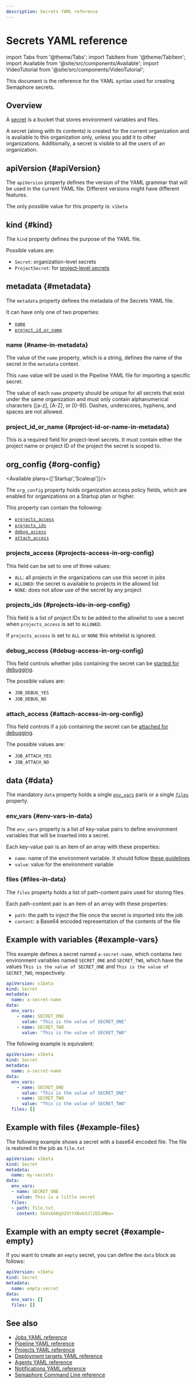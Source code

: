 ```yaml
---
description: Secrets YAML reference
---
```


# Secrets YAML reference 

import Tabs from '@theme/Tabs';
import TabItem from '@theme/TabItem';
import Available from '@site/src/components/Available';
import VideoTutorial from '@site/src/components/VideoTutorial';

This document is the reference for the YAML syntax used for creating Semaphore secrets.

## Overview

A [secret](../using-semaphore/secrets) is a bucket that stores environment variables and files.

A secret (along with its contents) is created for the current organization and is available to this organization only, unless you add it to other organizations. Additionally, a secret is visible to all the users of an organization.

## apiVersion {#apiVersion}

The `apiVersion` property defines the version of the YAML grammar that will be used in the current YAML file. Different versions might have different features.

The only possible value for this property is: `v1beta`

## kind {#kind}

The `kind` property defines the purpose of the YAML file.

Possible values are:

- `Secret`: organization-level secrets
- `ProjectSecret`: for [project-level secrets](../using-semaphore/projects#project-secrets)

## metadata {#metadata}

The `metadata` property defines the metadata of the Secrets YAML file. 

It can have only one of two properties:

- [`name`](#name-in-metadata)
- [`project_id_or_name`](#project-id-or-name-in-metadata)


### name {#name-in-metadata}

The value of the `name` property, which is a string, defines the name of the secret in the `metadata` context. 

This `name` value will be used in the Pipeline YAML file for importing a specific secret.

The value of each `name` property should be unique for all secrets that exist under the same organization and must only contain alphanumerical characters ([a-z], [A-Z], or [0-9]). Dashes, underscores, hyphens, and spaces are not allowed.

### project_id_or_name {#project-id-or-name-in-metadata}

This is a required field for project-level secrets. It must contain either the project name or project ID of the project the secret is scoped to.

## org_config {#org-config}

<Available plans={['Startup','Scaleup']}/>

The `org_config` property holds organization access policy fields, which are enabled for organizations on a Startup plan or higher. 

This property can contain the following:

- [`projects_access`](#projects-access-in-org-config)
- [`projects_ids`](#projects-ids-in-org-config)
- [`debug_access`](#debug-access-in-org-config) 
- [`attach_access`](#attach-access-in-org-config)

### projects_access {#projects-access-in-org-config}

This field can be set to one of three values: 

- `ALL`: all projects in the organizations can use this secret in jobs
- `ALLOWED`:  the secret is available to projects in the allowed list 
- `NONE`: does not allow use of the secret by any project

### projects_ids {#projects-ids-in-org-config}

This field is a list of project IDs to be added to the allowlist to use a secret when `projects_access` is 
set to `ALLOWED`. 

If `projects_access` is set to `ALL` or `NONE` this whitelist is ignored.

### debug_access {#debug-access-in-org-config}

This field controls whether jobs containing the secret can be [started for debugging](../using-semaphore/jobs#debug-jobs).

The possible values are:

- `JOB_DEBUG_YES` 
- `JOB_DEBUG_NO`

### attach_access {#attach-access-in-org-config}

This field controls if a job containing the secret can be [attached for debugging](../using-semaphore/jobs#attach-job).

The possible values are:

- `JOB_ATTACH_YES` 
- `JOB_ATTACH_NO`

## data {#data}

The mandatory `data` property holds a single [`env_vars`](#env-vars-in-data) paris or a single [`files`](#files-in-data) property.

### env_vars {#env-vars-in-data}

The `env_vars` property is a list of key-value pairs to define environment variables that will be
inserted into a secret.

Each key-value pair is an item of an array with these properties:

- `name`: name of the environment variable. It should follow [these guidelines](http://pubs.opengroup.org/onlinepubs/000095399/basedefs/xbd_chap08.html)
- `value`: value for the environment variable


### files {#files-in-data}

The `files` property holds a list of path-content pairs used for storing files.

Each path-content pair is an item of an array with these properties:

- `path`: the path to inject the file once the secret is imported into the job
- `content`: a Base64 encoded representation of the contents of the file

## Example with variables {#example-vars}

This example defines a secret named `a-secret-name`, which contains two environment variables named `SECRET_ONE` and `SECRET_TWO`, which have the values `This is the value of SECRET_ONE` and `This is the value of SECRET_TWO`, respectively.

```yaml title="Example"
apiVersion: v1beta
kind: Secret
metadata:
  name: a-secret-name
data:
  env_vars:
    - name: SECRET_ONE
      value: "This is the value of SECRET_ONE"
    - name: SECRET_TWO
      value: "This is the value of SECRET_TWO"
```

The following example is equivalent:

```yaml title="Example"
apiVersion: v1beta
kind: Secret
metadata:
  name: a-secret-name
data:
  env_vars:
    - name: SECRET_ONE
      value: "This is the value of SECRET_ONE"
    - name: SECRET_TWO
      value: "This is the value of SECRET_TWO"
  files: []
```

## Example with files {#example-files}

The following example shows a secret with a base64 encoded file. The file is restored in the job as `file.txt`

```yaml title="Example"
apiVersion: v1beta
kind: Secret
metadata:
  name: my-secrets
data:
  env_vars:
  - name: SECRET_ONE
    value: This is a little secret
  files:
  - path: file.txt
    content: SGVsbG8gU2VtYXBob3JlIDIuMAo=
```


## Example with an empty secret {#example-empty}

If you want to create an `empty` secret, you can define the `data` block as follows:

``` yaml
apiVersion: v1beta
kind: Secret
metadata:
  name: empty-secret
data:
  env_vars: []
  files: []
```

## See also

- [Jobs YAML reference](./jobs-yaml)
- [Pipeline YAML reference](./pipeline-yaml)
- [Projects YAML reference](./project-yaml)
- [Deployment targets YAML reference](./deployment-target-yaml)
- [Agents YAML reference](./agent-yaml)
- [Notifications YAML reference](./notifications-yaml)
- [Semaphore Command Line reference](./semaphore-cli)

